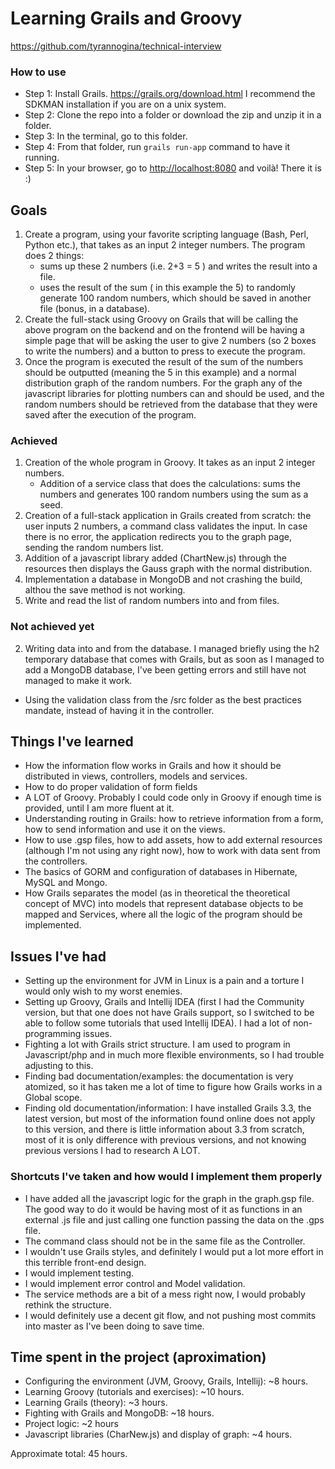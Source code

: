 # Learning Grails and Groovy #
https://github.com/tyrannogina/technical-interview

### How to use ###
* Step 1: Install Grails. https://grails.org/download.html I recommend the SDKMAN installation if you are on a unix system.
* Step 2: Clone the repo into a folder or download the zip and unzip it in a folder.
* Step 3: In the terminal, go to this folder.
* Step 4: From that folder, run `grails run-app` command to have it running.
* Step 5: In your browser, go to [http://localhost:8080](http://localhost:8080) and voilà! There it is :)

## Goals ##
1. Create a program, using your favorite scripting language (Bash, Perl, Python etc.),  that takes as an input 2 integer numbers. The program does 2 things:
    * sums up these 2 numbers (i.e. 2+3 = 5 ) and writes the result into a file. 
    * uses the result of the sum ( in this example the 5) to randomly generate 100 random numbers, which should be saved in  another file (bonus, in a database). 
2. Create the full-stack using Groovy on Grails that will be calling the above program on the backend and on the frontend will be having a simple page that will be asking the user to give 2 numbers (so 2 boxes to write the numbers) and a button to press to execute the program. 
3. Once the program is executed the result of the sum of the numbers should be outputted (meaning the 5 in this example) and a normal distribution graph  of the  random numbers. 
For the graph any of the javascript libraries for plotting numbers can and should be used, and the random numbers should be retrieved from the database that they were saved after the execution of the program.

### Achieved ###
1. Creation of the whole program in Groovy. It takes as an input 2 integer numbers. 
    * Addition of a service class that does the calculations: sums the numbers and generates 100 random numbers using the sum as a seed.
2. Creation of a full-stack application in Grails created from scratch: the user inputs 2 numbers, a command class validates the input. In case there is no error, the application redirects you to the graph page, sending the random numbers list. 
3. Addition of a javascript library added (ChartNew.js) through the resources then displays the Gauss graph with the normal distribution.
4. Implementation a database in MongoDB and not crashing the build, althou the save method is not working.
5. Write and read the list of random numbers into and from files.

### Not achieved yet ### 
2. Writing data into and from the database. I managed briefly using the h2 temporary database that comes with Grails, but as soon as I managed to add a MongoDB database, I've been getting errors and still have not managed to make it work.
* Using the validation class from the /src folder as the best practices mandate, instead of having it in the controller.

## Things I've learned ##
* How the information flow works in Grails and how it should be distributed in views, controllers, models and services.
* How to do proper validation of form fields
* A LOT of Groovy. Probably I could code only in Groovy if enough time is provided, until I am more fluent at it.
* Understanding routing in Grails: how to retrieve information from a form, how to send information and use it on the views.
* How to use .gsp files, how to add assets, how to add external resources (although I'm not using any right now), how to work with data sent from the controllers.
* The basics of GORM and configuration of databases in Hibernate, MySQL and Mongo.
* How Grails separates the model (as in theoretical the theoretical concept of MVC) into models that represent database objects to be mapped and Services, where all the logic of the program should be implemented.

## Issues I've had ##
* Setting up the environment for JVM in Linux is a pain and a torture I would only wish to my worst enemies.
* Setting up Groovy, Grails and Intellij IDEA (first I had the Community version, but that one does not have Grails support, so I switched to be able to follow some tutorials that used Intellij IDEA). I had a lot of non-programming issues.
* Fighting a lot with Grails strict structure. I am used to program in Javascript/php and in much more flexible environments, so I had trouble adjusting to this.
* Finding bad documentation/examples: the documentation is very atomized, so it has taken me a lot of time to figure how Grails works in a Global scope.
* Finding old documentation/information: I have installed Grails 3.3, the latest version, but most of the information found online does not apply to this version, and there is little information about 3.3 from scratch, most of it is only difference with previous versions, and not knowing previous versions I had to research A LOT.

### Shortcuts I've taken and how would I implement them properly ###
* I have added all the javascript logic for the graph in the graph.gsp file. The good way to do it would be having most of it as functions in an external .js file and just calling one function passing the data on the .gps file.
* The command class should not be in the same file as the Controller.
* I wouldn't use Grails styles, and definitely I would put a lot more effort in this terrible front-end design.
* I would implement testing.
* I would implement error control and Model validation.
* The service methods are a bit of a mess right now, I would probably rethink the structure.
* I would definitely use a decent git flow, and not pushing most commits into master as I've been doing to save time.

## Time spent in the project (aproximation) ##
* Configuring the environment (JVM, Groovy, Grails, Intellij): ~8 hours.
* Learning Groovy (tutorials and exercises): ~10 hours.
* Learning Grails (theory): ~3 hours.
* Fighting with Grails and MongoDB: ~18 hours.
* Project logic: ~2 hours
* Javascript libraries (CharNew.js) and display of graph: ~4 hours.

Approximate total: 45 hours.